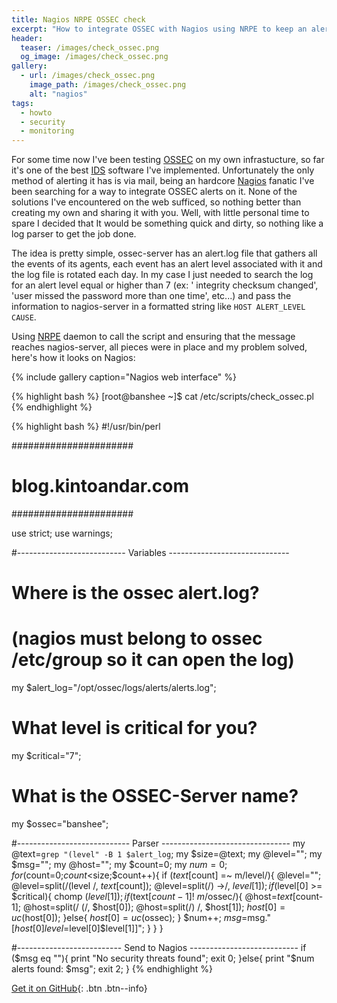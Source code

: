 ```yaml
---
title: Nagios NRPE OSSEC check
excerpt: "How to integrate OSSEC with Nagios using NRPE to keep an alerting eye on all your infrastructure."
header:
  teaser: /images/check_ossec.png
  og_image: /images/check_ossec.png
gallery:
  - url: /images/check_ossec.png
    image_path: /images/check_ossec.png
    alt: "nagios"
tags:
  - howto
  - security
  - monitoring
---
```


For some time now I've been testing [OSSEC](http://www.ossec.net/) on my own infrastucture, so far it's one of the best [IDS](http://en.wikipedia.org/wiki/Intrusion_detection_system) software I've implemented. Unfortunately the only method of alerting it has is via mail, being an hardcore [Nagios](http://www.nagios.org/) fanatic I've been searching for a way to integrate OSSEC alerts on it.
None of the solutions I've encountered on the web sufficed, so nothing better than creating my own and sharing it with you.
Well, with little personal time to spare I decided that It would be something quick and dirty, so nothing like a log parser to get the job done.

The idea is pretty simple, ossec-server has an alert.log file that gathers all the events of its agents, each event has an alert level associated with it and the log file is rotated each day.
In my case I just needed to search the log for an alert level equal or higher than 7 (ex: ' integrity checksum changed', 'user missed the password more than one time', etc...) and pass the information to nagios-server in a formatted string like `HOST ALERT_LEVEL CAUSE`.

Using [NRPE](https://exchange.nagios.org/directory/Addons/Monitoring-Agents/NRPE--2D-Nagios-Remote-Plugin-Executor/details) daemon to call the script and ensuring that the message reaches nagios-server, all pieces were in place and my problem solved, here's how it looks on Nagios:

{% include gallery caption="Nagios web interface" %}

{% highlight bash %}
[root@banshee ~]$ cat /etc/scripts/check_ossec.pl
{% endhighlight %}

{% highlight bash %}
#!/usr/bin/perl

######################
# blog.kintoandar.com
######################

use strict;
use warnings;

#--------------------------- Variables ------------------------------
# Where is the ossec alert.log?
# (nagios must belong to ossec /etc/group so it can open the log)
my $alert_log="/opt/ossec/logs/alerts/alerts.log";

# What level is critical for you?
my $critical="7";

# What is the OSSEC-Server name?
my $ossec="banshee";

#---------------------------- Parser --------------------------------
my @text=`grep "(level" -B 1 $alert_log`;
my $size=@text;
my @level="";
my $msg="";
my @host="";
my $count=0;
my $num=0;
for ($count=0;$count<$size;$count++){ 
    if ($text[$count] =~ m/level/){
        @level="";
        @level=split(/\(level /, $text[$count]);
        @level=split(/\) ->/, $level[1]);
        if ($level[0] >= $critical){
             chomp ($level[1]);
             if ($text[$count-1] !~ m/$ossec/){
                @host=$text[$count-1];
                @host=split(/ \(/, $host[0]);
                @host=split(/\) /, $host[1]);
                $host[0]=uc ($host[0]);
            }else{
                $host[0]=uc ($ossec);
            }
            $num++;
            $msg=$msg."[$host[0] level=$level[0]$level[1]]";
        }
    }
}

#-------------------------- Send to Nagios ---------------------------
if ($msg eq ""){
    print "No security threats found";
    exit 0;
}else{
    print "$num alerts found: $msg";
    exit 2;
}
{% endhighlight %}

[Get it on GitHub](https://github.com/kintoandar/shell_scripts/blob/master/nrpe/check_ossec.pl){: .btn .btn--info}
